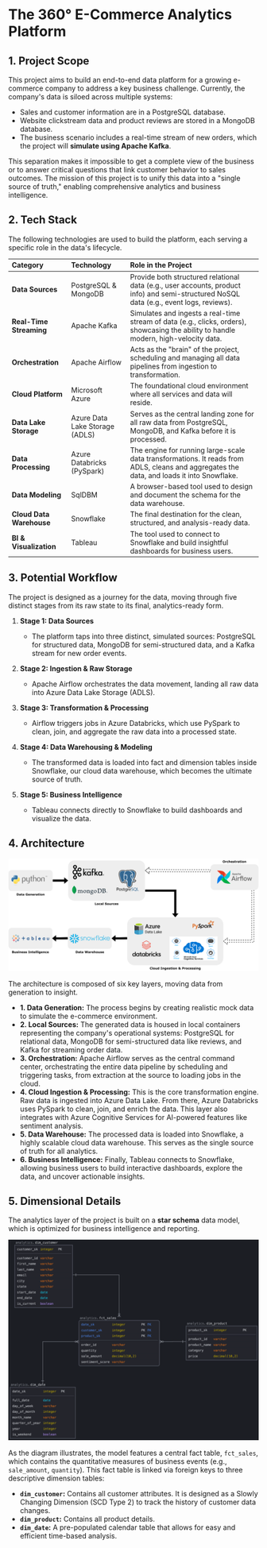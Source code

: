 # The 360° E-Commerce Analytics Platform

## 1. Project Scope

This project aims to build an end-to-end data platform for a growing e-commerce company to address a key business challenge. Currently, the company's data is siloed across multiple systems:
* Sales and customer information are in a PostgreSQL database.
* Website clickstream data and product reviews are stored in a MongoDB database.
* The business scenario includes a real-time stream of new orders, which the project will **simulate using Apache Kafka**.

This separation makes it impossible to get a complete view of the business or to answer critical questions that link customer behavior to sales outcomes. The mission of this project is to unify this data into a "single source of truth," enabling comprehensive analytics and business intelligence.

## 2. Tech Stack

The following technologies are used to build the platform, each serving a specific role in the data's lifecycle.

| Category                | Technology                    | Role in the Project                                                                                                                              |
| :---------------------- | :---------------------------- | :----------------------------------------------------------------------------------------------------------------------------------------------- |
| **Data Sources** | PostgreSQL & MongoDB          | Provide both structured relational data (e.g., user accounts, product info) and semi-structured NoSQL data (e.g., event logs, reviews).        |
| **Real-Time Streaming** | Apache Kafka                  | Simulates and ingests a real-time stream of data (e.g., clicks, orders), showcasing the ability to handle modern, high-velocity data. |
| **Orchestration** | Apache Airflow                | Acts as the "brain" of the project, scheduling and managing all data pipelines from ingestion to transformation.                          |
| **Cloud Platform** | Microsoft Azure               | The foundational cloud environment where all services and data will reside.                                                                 |
| **Data Lake Storage** | Azure Data Lake Storage (ADLS)| Serves as the central landing zone for all raw data from PostgreSQL, MongoDB, and Kafka before it is processed.                        |
| **Data Processing** | Azure Databricks (PySpark)    | The engine for running large-scale data transformations. It reads from ADLS, cleans and aggregates the data, and loads it into Snowflake.    |
| **Data Modeling** | SqlDBM                        | A browser-based tool used to design and document the schema for the data warehouse.                                                       |
| **Cloud Data Warehouse**| Snowflake                     | The final destination for the clean, structured, and analysis-ready data.                                                               |
| **BI & Visualization** | Tableau                       | The tool used to connect to Snowflake and build insightful dashboards for business users.                                                 |

## 3. Potential Workflow

The project is designed as a journey for the data, moving through five distinct stages from its raw state to its final, analytics-ready form.

1.  **Stage 1: Data Sources**
    * The platform taps into three distinct, simulated sources: PostgreSQL for structured data, MongoDB for semi-structured data, and a Kafka stream for new order events.

2.  **Stage 2: Ingestion & Raw Storage**
    * Apache Airflow orchestrates the data movement, landing all raw data into Azure Data Lake Storage (ADLS).

3.  **Stage 3: Transformation & Processing**
    * Airflow triggers jobs in Azure Databricks, which use PySpark to clean, join, and aggregate the raw data into a processed state.

4.  **Stage 4: Data Warehousing & Modeling**
    * The transformed data is loaded into fact and dimension tables inside Snowflake, our cloud data warehouse, which becomes the ultimate source of truth.

5.  **Stage 5: Business Intelligence**
    * Tableau connects directly to Snowflake to build dashboards and visualize the data.

## 4. Architecture

<img src="Diagrams/architecture_diagram.svg">


The architecture is composed of six key layers, moving data from generation to insight.

* **1. Data Generation:** The process begins by creating realistic mock data to simulate the e-commerce environment.
* **2. Local Sources:** The generated data is housed in local containers representing the company's operational systems: PostgreSQL for relational data, MongoDB for semi-structured data like reviews, and Kafka for streaming order data.
* **3. Orchestration:** Apache Airflow serves as the central command center, orchestrating the entire data pipeline by scheduling and triggering tasks, from extraction at the source to loading jobs in the cloud.
* **4. Cloud Ingestion & Processing:** This is the core transformation engine. Raw data is ingested into Azure Data Lake. From there, Azure Databricks uses PySpark to clean, join, and enrich the data. This layer also integrates with Azure Cognitive Services for AI-powered features like sentiment analysis.
* **5. Data Warehouse:** The processed data is loaded into Snowflake, a highly scalable cloud data warehouse. This serves as the single source of truth for all analytics.
* **6. Business Intelligence:** Finally, Tableau connects to Snowflake, allowing business users to build interactive dashboards, explore the data, and uncover actionable insights.


## 5. Dimensional Details

The analytics layer of the project is built on a **star schema** data model, which is optimized for business intelligence and reporting.

<img src="Diagrams/star_dimensional_model.png">

As the diagram illustrates, the model features a central fact table, `fct_sales`, which contains the quantitative measures of business events (e.g., `sale_amount`, `quantity`). This fact table is linked via foreign keys to three descriptive dimension tables:
* **`dim_customer`:** Contains all customer attributes. It is designed as a Slowly Changing Dimension (SCD Type 2) to track the history of customer data changes.
* **`dim_product`:** Contains all product details.
* **`dim_date`:** A pre-populated calendar table that allows for easy and efficient time-based analysis.